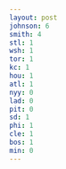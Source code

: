 ```yaml
---
layout: post
johnson: 6
smith: 4
stl: 1
wsh: 1
tor: 1
kc: 1
hou: 1
atl: 1
nyy: 0
lad: 0
pit: 0
sd: 1
phi: 1
cle: 1
bos: 1
min: 0
---
```

